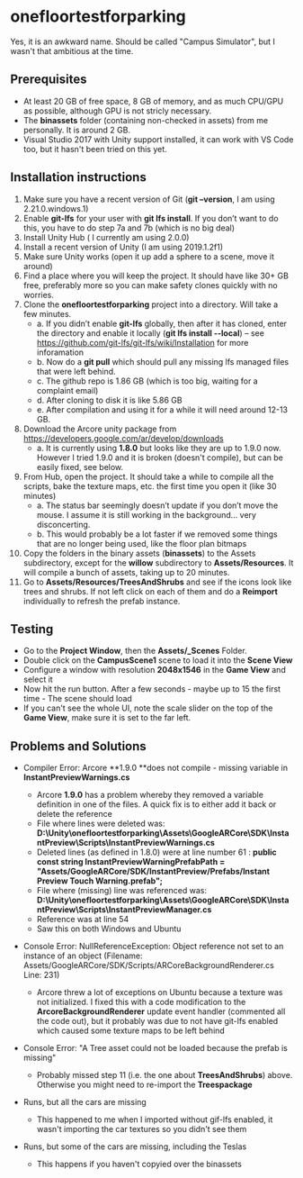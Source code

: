 # onefloortestforparking

Yes, it is an awkward name. Should be called "Campus Simulator", but I wasn't that ambitious at the time.


## Prerequisites
- At least 20 GB of free space, 8 GB of memory, and as much CPU/GPU as possible, although GPU is not stricly necessary. 
- The **binassets** folder (containing non-checked in assets) from me personally. It is around 2 GB.
- Visual Studio 2017 with Unity support installed, it can work with VS Code too, but it hasn't been tried on this yet.

## Installation instructions

1.	Make sure you have a recent version of Git (**git –version**, I am using 2.21.0.windows.1)
2.	Enable **git-lfs** for your user with **git lfs install**. If you don’t want to do this, you have to do step 7a and 7b (which is no big deal)
3.	Install Unity Hub ( I currently am using 2.0.0)
4.	Install a recent version of Unity (I am using 2019.1.2f1)
5.	Make sure Unity works (open it up add a sphere to a scene, move it around)
6.	Find a place where you will keep the project. It should have like 30+ GB free, preferably more so you can make safety clones quickly with no worries. 
7.	Clone the **onefloortestforparking** project into a directory. Will take a few minutes. 
    - a.	If you didn’t enable **git-lfs** globally, then after it has cloned, enter the directory and enable it locally (**git lfs install --local**) – see <https://github.com/git-lfs/git-lfs/wiki/Installation> for more inforamation
    - b.	Now do a **git pull** which should pull any missing lfs managed files that were left behind.
    - c.	The github repo is 1.86 GB (which is too big, waiting for a complaint email)
	 - d.	After cloning to disk it is like 5.86 GB
	 - e.	After compilation and using it for a while it will need around 12-13 GB.
8.	Download the Arcore unity package from <https://developers.google.com/ar/develop/downloads>
    - a.	It is currently using **1.8.0** but looks like they are up to 1.9.0 now. However I tried 1.9.0 and it is broken (doesn't compile), but can be easily fixed, see below.
9.	From Hub, open the project. It should take a while to compile all the scripts, bake the texture maps, etc. the first time you open it (like 30 minutes)
	 - a.	The status bar seemingly doesn’t update if you don’t move the mouse. I assume it is still working in the background… very disconcerting.
	 - b.	This would probably be a lot faster if we removed some things that are no longer being used, like the floor plan bitmaps
10.	Copy the folders in the binary assets (**binassets**) to the Assets subdirectory, except for the **willow** subdirectory to **Assets/Resources**. It will compile a bunch of assets, taking up to 20 minutes.
11.	Go to **Assets/Resources/TreesAndShrubs** and see if the icons look like trees and shrubs. If not left click on each of them and do a **Reimport** individually to refresh the prefab instance.


## Testing
- Go to the **Project Window**, then the **Assets/_Scenes** Folder. 
- Double click on the **CampusScene1** scene to load it into the **Scene View**
- Configure a window with resolution **2048x1546** in the **Game View** and select it
- Now hit the run button. After a few seconds - maybe up to 15  the first time - The scene should load
- If you can't see the whole UI, note the scale slider on the top of the **Game View**, make sure it is set to the far left.

## Problems and Solutions
- Compiler Error: Arcore **1.9.0 **does not compile - missing variable in **InstantPreviewWarnings.cs**
     -   Arcore **1.9.0** has a problem whereby they removed a variable definition in one of the files. A quick fix is to either add it back or delete the reference
     - 	File where lines were deleted was: **D:\Unity\onefloortestforparking\Assets\GoogleARCore\SDK\InstantPreview\Scripts\InstantPreviewWarnings.cs**
     - 	Deleted lines (as defined in 1.8.0) were at line number 61 : 
**public const string InstantPreviewWarningPrefabPath =            "Assets/GoogleARCore/SDK/InstantPreview/Prefabs/Instant Preview Touch Warning.prefab";**
     -	File where (missing) line was referenced was: **D:\Unity\onefloortestforparking\Assets\GoogleARCore\SDK\InstantPreview\Scripts\InstantPreviewManager.cs**
     -	Reference was at line  54
     -	Saw this on both Windows and Ubuntu


- Console Error:  NullReferenceException: Object reference not set to an instance of an object (Filename: Assets/GoogleARCore/SDK/Scripts/ARCoreBackgroundRenderer.cs Line: 231)
     -	Arcore threw a lot of exceptions on Ubuntu because a texture was not initialized. I fixed this with a code modification to the **ArcoreBackgroundRenderer** update event handler (commented all the code out), but it probably was due to not have git-lfs enabled which caused some texture maps to be left behind

- Console Error: "A Tree asset could not be loaded because the prefab is missing"
     -	Probably missed step 11 (i.e. the one about **TreesAndShrubs**) above. Otherwise you might need to re-import the **Treespackage** 

- Runs, but all the cars are missing
     -   This happened to me when I imported without gif-lfs enabled, it wasn't importing the car textures so you didn't see them

- Runs, but some of the cars are missing, including the Teslas
     -   This happens if you haven't copyied over the binassets 